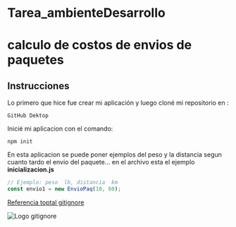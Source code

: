 # Tarea_ambienteDesarrollo

# calculo de costos de envios de paquetes

## Instrucciones

Lo primero que hice fue crear mi aplicación y luego cloné mi repositorio en :

```
GitHub Dektop

````
Inicié mi aplicacion con el comando: 

```
npm init

````
En esta aplicacion se puede poner ejemplos del peso y la distancia segun cuanto tardo el envio del paquete... en el archivo esta el ejemplo
**inicializacion.js**

```javascript
// Ejemplo: peso  lb, distancia  km
const envio1 = new EnvioPaq(10, 60);
```
[Referencia toptal gitignore](https://www.toptal.com/developers/gitignore)


![Logo gitignore](https://codezombiech.gallerycdn.vsassets.io/extensions/codezombiech/gitignore/0.10.0/1740794494947/Microsoft.VisualStudio.Services.Icons.Default)
